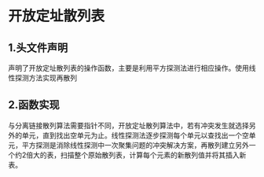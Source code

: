 # 开放定址散列表
## 1.头文件声明
声明了开放定址散列表的操作函数，主要是利用平方探测法进行相应操作。使用线性探测方法实现再散列
## 2.函数实现
与分离链接散列算法需要指针不同，开放定址散列算法中，若有冲突发生就选择另外的单元，直到找出空单元为止。线性探测法逐步探测每个单元以查找出一个空单元，平方探测是消除线性探测中一次聚集问题的冲突解决方案，再散列建立另外一个约2倍大的表，扫描整个原始散列表，计算每个元素的新散列值并将其插入新表。

